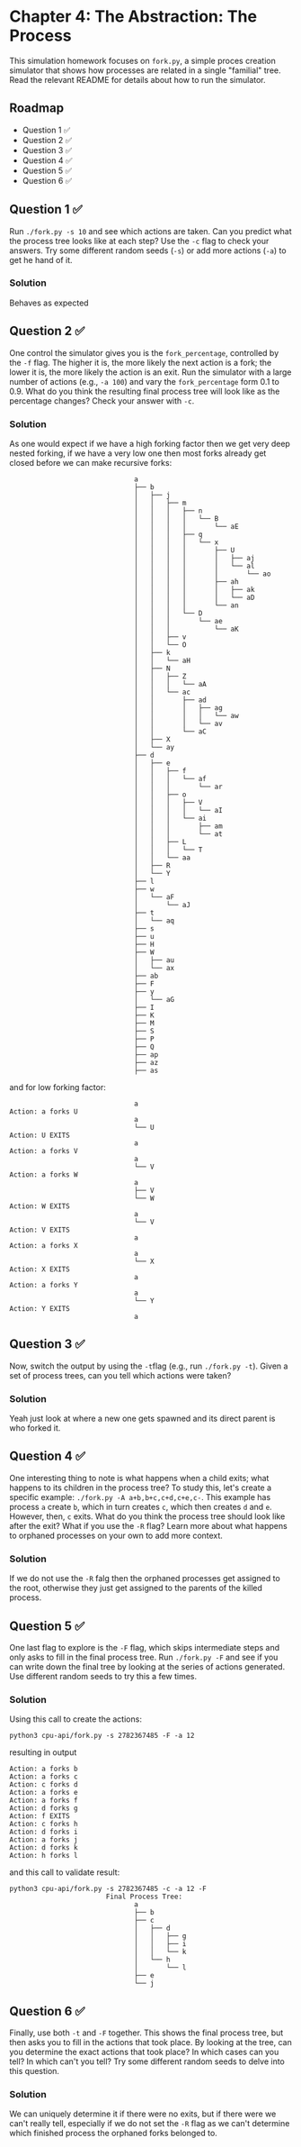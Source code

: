 # Chapter 4: The Abstraction: The Process
This simulation homework focuses on `fork.py`, a simple proces creation simulator that shows how processes are related in a single "familial" tree. Read the relevant README for details about how to run the simulator.
## Roadmap
* Question 1 ✅
* Question 2 ✅
* Question 3 ✅
* Question 4 ✅
* Question 5 ✅
* Question 6 ✅
## Question 1 ✅
Run `./fork.py -s 10` and see which actions are taken. Can you predict what the process tree looks like at each step? Use the `-c` flag to check your answers. Try some different random seeds (`-s`) or add more actions (`-a`) to get he hand of it.
### Solution
Behaves as expected
## Question 2 ✅
One control the simulator gives you is the `fork_percentage`, controlled by the `-f` flag. The higher it is, the more likely the next action is a fork; the lower it is, the more likely the action is an exit. Run the simulator with a large number of actions (e.g., `-a 100`) and vary the `fork_percentage` form 0.1 to 0.9. What do you think the resulting final process tree will look like as the percentage changes? Check your answer with `-c`.
### Solution
As one would expect if we have a high forking factor then we get very deep nested forking, if we have a very low one then most forks already get closed before we can make recursive forks:
```
                               a
                               ├── b
                               │   ├── j
                               │   │   ├── m
                               │   │   │   ├── n
                               │   │   │   │   └── B
                               │   │   │   │       └── aE
                               │   │   │   ├── q
                               │   │   │   │   └── x
                               │   │   │   │       ├── U
                               │   │   │   │       │   ├── aj
                               │   │   │   │       │   └── al
                               │   │   │   │       │       └── ao
                               │   │   │   │       ├── ah
                               │   │   │   │       │   ├── ak
                               │   │   │   │       │   └── aD
                               │   │   │   │       └── an
                               │   │   │   └── D
                               │   │   │       └── ae
                               │   │   │           └── aK
                               │   │   ├── v
                               │   │   └── O
                               │   ├── k
                               │   │   └── aH
                               │   ├── N
                               │   │   ├── Z
                               │   │   │   └── aA
                               │   │   └── ac
                               │   │       ├── ad
                               │   │       │   ├── ag
                               │   │       │   │   └── aw
                               │   │       │   └── av
                               │   │       └── aC
                               │   ├── X
                               │   └── ay
                               ├── d
                               │   ├── e
                               │   │   ├── f
                               │   │   │   └── af
                               │   │   │       └── ar
                               │   │   ├── o
                               │   │   │   ├── V
                               │   │   │   │   └── aI
                               │   │   │   └── ai
                               │   │   │       ├── am
                               │   │   │       └── at
                               │   │   ├── L
                               │   │   │   └── T
                               │   │   └── aa
                               │   ├── R
                               │   └── Y
                               ├── l
                               ├── w
                               │   └── aF
                               │       └── aJ
                               ├── t
                               │   └── aq
                               ├── s
                               ├── u
                               ├── H
                               ├── W
                               │   ├── au
                               │   └── ax
                               ├── ab
                               ├── F
                               ├── y
                               │   └── aG
                               ├── I
                               ├── K
                               ├── M
                               ├── S
                               ├── P
                               ├── Q
                               ├── ap
                               ├── az
                               ├── as
```
and for low forking factor:
```
                               a
Action: a forks U
                               a
                               └── U
Action: U EXITS
                               a
Action: a forks V
                               a
                               └── V
Action: a forks W
                               a
                               ├── V
                               └── W
Action: W EXITS
                               a
                               └── V
Action: V EXITS
                               a
Action: a forks X
                               a
                               └── X
Action: X EXITS
                               a
Action: a forks Y
                               a
                               └── Y
Action: Y EXITS
                               a
```
## Question 3 ✅
Now, switch the output by using the `-t`flag (e.g., run `./fork.py -t`). Given a set of process trees, can you tell which actions were taken?
### Solution
Yeah just look at where a new one gets spawned and its direct parent is who forked it.
## Question 4 ✅
One interesting thing to note is what happens when a child exits; what happens to its children in the process tree? To study this, let's create a specific example: `./fork.py -A a+b,b+c,c+d,c+e,c-`. This example has process `a` create `b`, which in turn creates `c`, which then creates `d` and `e`. However, then, `c` exits. What do you think the process tree should look like after the exit? What if you use the `-R` flag? Learn more about what happens to orphaned processes on your own to add more context.
### Solution
If we do not use the `-R` falg then the orphaned processes get assigned to the root, otherwise they just get assigned to the parents of the killed process.
## Question 5 ✅
One last flag to explore is the `-F` flag, which skips intermediate steps and only asks to fill in the final process tree. Run `./fork.py -F` and see if you can write down the final tree by looking at the series of actions generated. Use different random seeds to try this a few times.
### Solution
Using this call to create the actions:
```
python3 cpu-api/fork.py -s 2782367485 -F -a 12
```
resulting in output
```
Action: a forks b
Action: a forks c
Action: c forks d
Action: a forks e
Action: a forks f
Action: d forks g
Action: f EXITS
Action: c forks h
Action: d forks i
Action: a forks j
Action: d forks k
Action: h forks l
```
and this call to validate result:
```
python3 cpu-api/fork.py -s 2782367485 -c -a 12 -F
                        Final Process Tree:
                               a
                               ├── b
                               ├── c
                               │   ├── d
                               │   │   ├── g
                               │   │   ├── i
                               │   │   └── k
                               │   └── h
                               │       └── l
                               ├── e
                               └── j
```
## Question 6 ✅
Finally, use both `-t` and `-F` together. This shows the final process tree, but then asks you to fill in the actions that took place. By looking at the tree, can you determine the exact actions that took place? In which cases can you tell? In which can't you tell? Try some different random seeds to delve into this question.
### Solution
We can uniquely determine it if there were no exits, but if there were we can't really tell, especially if we do not set the `-R` flag as we can't determine which finished process the orphaned forks belonged to.